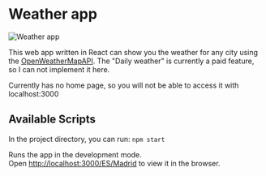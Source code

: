 # Weather app

![Weather app](https://i.imgur.com/4lZjBoN.png)

This web app written in React can show you the weather for any city using the [OpenWeatherMapAPI](https://openweathermap.org/api).
The "Daily weather" is currently a paid feature, so I can not implement it here.

Currently has no home page, so you will not be able to access it with localhost:3000

## Available Scripts

In the project directory, you can run: `npm start`

Runs the app in the development mode.<br />
Open [http://localhost:3000/ES/Madrid](http://localhost:3000/ES/Madrid) to view it in the browser.
